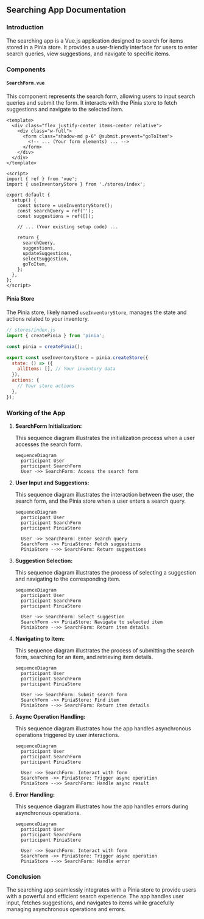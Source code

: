 ## Searching App Documentation

### Introduction

The searching app is a Vue.js application designed to search for items stored in a Pinia store. It provides a user-friendly interface for users to enter search queries, view suggestions, and navigate to specific items.

### Components

#### `SearchForm.vue`

This component represents the search form, allowing users to input search queries and submit the form. It interacts with the Pinia store to fetch suggestions and navigate to the selected item.

```vue
<template>
  <div class="flex justify-center items-center relative">
    <div class="w-full">
      <form class="shadow-md p-6" @submit.prevent="goToItem">
        <!-- ... (Your form elements) ... -->
      </form>
    </div>
  </div>
</template>

<script>
import { ref } from 'vue';
import { useInventoryStore } from './stores/index';

export default {
  setup() {
    const $store = useInventoryStore();
    const searchQuery = ref('');
    const suggestions = ref([]);

    // ... (Your existing setup code) ...

    return {
      searchQuery,
      suggestions,
      updateSuggestions,
      selectSuggestion,
      goToItem,
    };
  },
};
</script>
```

#### Pinia Store

The Pinia store, likely named `useInventoryStore`, manages the state and actions related to your inventory.

```javascript
// stores/index.js
import { createPinia } from 'pinia';

const pinia = createPinia();

export const useInventoryStore = pinia.createStore({
  state: () => ({
    allItems: [], // Your inventory data
  }),
  actions: {
    // Your store actions
  },
});
```

### Working of the App

1. **SearchForm Initialization:**

    This sequence diagram illustrates the initialization process when a user accesses the search form.

    ```mermaid
    sequenceDiagram
      participant User
      participant SearchForm
      User ->> SearchForm: Access the search form
    ```

2. **User Input and Suggestions:**

    This sequence diagram illustrates the interaction between the user, the search form, and the Pinia store when a user enters a search query.

    ```mermaid
    sequenceDiagram
      participant User
      participant SearchForm
      participant PiniaStore

      User ->> SearchForm: Enter search query
      SearchForm ->> PiniaStore: Fetch suggestions
      PiniaStore -->> SearchForm: Return suggestions
    ```

3. **Suggestion Selection:**

    This sequence diagram illustrates the process of selecting a suggestion and navigating to the corresponding item.

    ```mermaid
    sequenceDiagram
      participant User
      participant SearchForm
      participant PiniaStore

      User ->> SearchForm: Select suggestion
      SearchForm ->> PiniaStore: Navigate to selected item
      PiniaStore -->> SearchForm: Return item details
    ```

4. **Navigating to Item:**

    This sequence diagram illustrates the process of submitting the search form, searching for an item, and retrieving item details.

    ```mermaid
    sequenceDiagram
      participant User
      participant SearchForm
      participant PiniaStore

      User ->> SearchForm: Submit search form
      SearchForm ->> PiniaStore: Find item
      PiniaStore -->> SearchForm: Return item details
    ```

5. **Async Operation Handling:**

    This sequence diagram illustrates how the app handles asynchronous operations triggered by user interactions.

    ```mermaid
    sequenceDiagram
      participant User
      participant SearchForm
      participant PiniaStore

      User ->> SearchForm: Interact with form
      SearchForm ->> PiniaStore: Trigger async operation
      PiniaStore -->> SearchForm: Handle async result
    ```

6. **Error Handling:**

    This sequence diagram illustrates how the app handles errors during asynchronous operations.

    ```mermaid
    sequenceDiagram
      participant User
      participant SearchForm
      participant PiniaStore

      User ->> SearchForm: Interact with form
      SearchForm ->> PiniaStore: Trigger async operation
      PiniaStore -->> SearchForm: Handle error
    ```

### Conclusion

The searching app seamlessly integrates with a Pinia store to provide users with a powerful and efficient search experience. The app handles user input, fetches suggestions, and navigates to items while gracefully managing asynchronous operations and errors.

